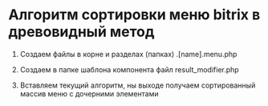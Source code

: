 # Алгоритм сортировки меню bitrix в древовидный метод

1) Создаем файлы в корне и разделах (папках) .[name].menu.php

2) Создаем в папке шаблона компонента файл result_modifier.php

3) Вставляем текущий алгоритм, ны выходе получаем сортированный массив меню с дочерними элементами
